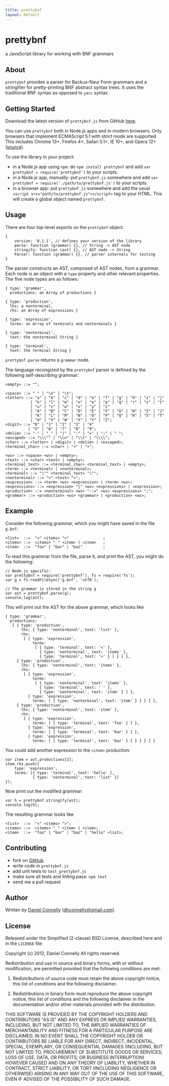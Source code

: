```yaml
---
title: prettybnf
layout: default
---
```


prettybnf
=========

a JavaScript library for working with BNF grammars

About
-----

`prettybnf` provides a parser for Backus-Naur Form grammars and a stringifier
for pretty-printing BNF abstract syntax trees.  It uses the traditional BNF
syntax as opposed to `yacc` syntax.

Getting Started
---------------

Download the latest version of `prettybnf.js` from GitHub
[here](https://github.com/dhconnelly/prettybnf/downloads).

You can use `prettybnf` both in Node.js apps and in modern browsers.  Only
browsers that implement ECMAScript 5.1 with strict mode are supported.  This
includes Chrome 13+, Firefox 4+, Safari 5.1+, IE 10+, and Opera 12+
([source](http://kangax.github.com/es5-compat-table)).

To use the library in your project:

- in a Node.js app using `npm`: do `npm install prettybnf` and add
  `var prettybnf = require('prettybnf')` to your scripts.
- in a Node.js app, manually: put `prettybnf.js` somewhere and add
  `var prettybnf = require('./path/to/prettybnf.js')` to your scripts.
- in a browser app: put `prettybnf.js` somewhere and add the usual
  `<script src="path/to/prettybnf.js"></script>` tag to your HTML.  This will
  create a global object named `prettybnf`.

Usage
-----

There are four top-level exports on the `prettybnf` object:

    {
        version: '0.1.1', // defines your version of the library
        parse: function (grammar) {}, // String -> AST node
        stringify: function (ast) {}, // AST node -> String
        Parser: function (grammar) {}, // parser internals for testing
    }

The parser constructs an AST, composed of AST nodes, from a grammar.  Each node
is an object with a `type` property  and other relevant properties.  The five
node types are as follows:

    { type: 'grammar',
      productions: an Array of productions }

    { type: 'production',
      lhs: a nonterminal,
      rhs: an Array of expressions }

    { type: 'expression',
      terms: an Array of terminals and nonterminals }

    { type: 'nonterminal',
      text: the nonterminal String }

    { type: 'terminal',
      text: the terminal String }

`prettybnf.parse` returns a `grammar` node.

The language recongized by the `prettybnf` parser is defined by the following
self-describing grammar:

    <empty> ::= "";

    <space> ::= " " | "\n" | "\t";
    <letter> ::= "a" | "b" | "c" | "d" | "e" | "f" | "g" | "h" | "i" | "j"
               | "k" | "l" | "m" | "n" | "o" | "p" | "q" | "r" | "s" | "t"
               | "u" | "v" | "w" | "x" | "y" | "z"
               | "A" | "B" | "C" | "D" | "E" | "F" | "G" | "H" | "I" | "J"
               | "K" | "L" | "M" | "N" | "O" | "P" | "Q" | "R" | "S" | "T"
               | "U" | "V" | "W" | "X" | "Y" | "Z";
    <digit> ::= "0" | "1" | "2" | "3" | "4"
              | "5" | "6" | "7" | "8" | "9";
    <delim> ::= "-" | "_" | "|" | ":" | "=" | ";" | " ";
    <escaped> ::= "\\\"" | "\\n" | "\\t" | "\\\\";
    <char> ::= <letter> | <digit> | <delim> | <escaped>;
    <terminal_char> ::= <char> | "<" | ">";

    <ws> ::= <space> <ws> | <empty>;
    <text> ::= <char> <text> | <empty>;
    <terminal_text> ::= <terminal_char> <terminal_text> | <empty>;
    <term> ::= <terminal> | <nonterminal>;
    <terminal> ::= "\"" <terminal_text> "\"";
    <nonterminal> ::= "<" <text> ">";
    <expression> ::= <term> <ws> <expression> | <term> <ws>;
    <expressions> ::= <expression> "|" <ws> <expressions> | <expression>;
    <production> ::= <nonterminal> <ws> "::=" <ws> <expressions> ";";
    <grammar> ::= <production> <ws> <grammar> | <production> <ws>;

Example
-------

Consider the following grammar, which you might have saved in the file `g.bnf`:

    <list>  ::=  "<" <items> ">"               ;
    <items> ::=  <items> " " <item> | <item>   ;
    <item>  ::=  "foo" | "bar" | "baz"         ;

To read this grammar from the file, parse it, and print the AST, you might do
the following:

    // Node.js specific:
    var prettybnf = require('prettybnf'), fs = require('fs');
    var g = fs.readFileSync('g.bnf', 'utf8');

    // The grammar is stored in the string g
    var ast = prettybnf.parse(g);
    console.log(ast);

This will print out the AST for the above grammar, which looks like

    { type: 'grammar',
      productions:
       [ { type: 'production',
           lhs: { type: 'nonterminal', text: 'list' },
           rhs:
            [ { type: 'expression',
                terms:
                 [ { type: 'terminal', text: '<' },
                   { type: 'nonterminal', text: 'items' },
                   { type: 'terminal', text: '>' } ] } ] },
         { type: 'production',
           lhs: { type: 'nonterminal', text: 'items' },
           rhs:
            [ { type: 'expression',
                terms:
                 [ { type: 'nonterminal', text: 'items' },
                   { type: 'terminal', text: ' ' },
                   { type: 'nonterminal', text: 'item' } ] },
              { type: 'expression',
                terms: [ { type: 'nonterminal', text: 'item' } ] } ] },
         { type: 'production',
           lhs: { type: 'nonterminal', text: 'item' },
           rhs:
            [ { type: 'expression',
                terms: [ { type: 'terminal', text: 'foo' } ] },
              { type: 'expression',
                terms: [ { type: 'terminal', text: 'bar' } ] },
              { type: 'expression',
                terms: [ { type: 'terminal', text: 'baz' } ] } ] } ] }

You could add another expression to the `<item>` production:

    var item = ast.productions[2];
    item.rhs.push({
        type: 'expression',
        terms: [{ type: 'terminal', text: 'hello' },
                { type: 'nonterminal', text: 'list' }]
    });

Now print out the modified grammar:

    var h = prettybnf.stringify(ast);
    console.log(h);

The resulting grammar looks like

    <list>  ::=  "<" <items> ">";
    <items> ::=  <items> " " <item> | <item>;
    <item>  ::=  "foo" | "bar" | "baz" | "hello" <list>;

Contributing
------------

- fork on [GitHub](https://github.com/dhconnelly/prettybnf)
- write code in `prettybnf.js`
- add unit tests to `test_prettybnf.js`
- make sure all tests and linting pass: `npm test`
- send me a pull request

Author
------

Written by [Daniel Connelly](http://dhconnelly.com) (<dhconnelly@gmail.com>).

License
-------

Released under the Simplified (2-clause) BSD License, described here and in
the `LICENSE` file:

Copyright (c) 2012, Daniel Connelly
All rights reserved.

Redistribution and use in source and binary forms, with or without
modification, are permitted provided that the following conditions are met:

1. Redistributions of source code must retain the above copyright notice, this
   list of conditions and the following disclaimer.

2. Redistributions in binary form must reproduce the above copyright notice,
   this list of conditions and the following disclaimer in the documentation
   and/or other materials provided with the distribution.

THIS SOFTWARE IS PROVIDED BY THE COPYRIGHT HOLDERS AND CONTRIBUTORS "AS IS" AND
ANY EXPRESS OR IMPLIED WARRANTIES, INCLUDING, BUT NOT LIMITED TO, THE IMPLIED
WARRANTIES OF MERCHANTABILITY AND FITNESS FOR A PARTICULAR PURPOSE ARE
DISCLAIMED. IN NO EVENT SHALL THE COPYRIGHT HOLDER OR CONTRIBUTORS BE LIABLE
FOR ANY DIRECT, INDIRECT, INCIDENTAL, SPECIAL, EXEMPLARY, OR CONSEQUENTIAL
DAMAGES (INCLUDING, BUT NOT LIMITED TO, PROCUREMENT OF SUBSTITUTE GOODS OR
SERVICES; LOSS OF USE, DATA, OR PROFITS; OR BUSINESS INTERRUPTION) HOWEVER
CAUSED AND ON ANY THEORY OF LIABILITY, WHETHER IN CONTRACT, STRICT LIABILITY,
OR TORT (INCLUDING NEGLIGENCE OR OTHERWISE) ARISING IN ANY WAY OUT OF THE USE
OF THIS SOFTWARE, EVEN IF ADVISED OF THE POSSIBILITY OF SUCH DAMAGE.
